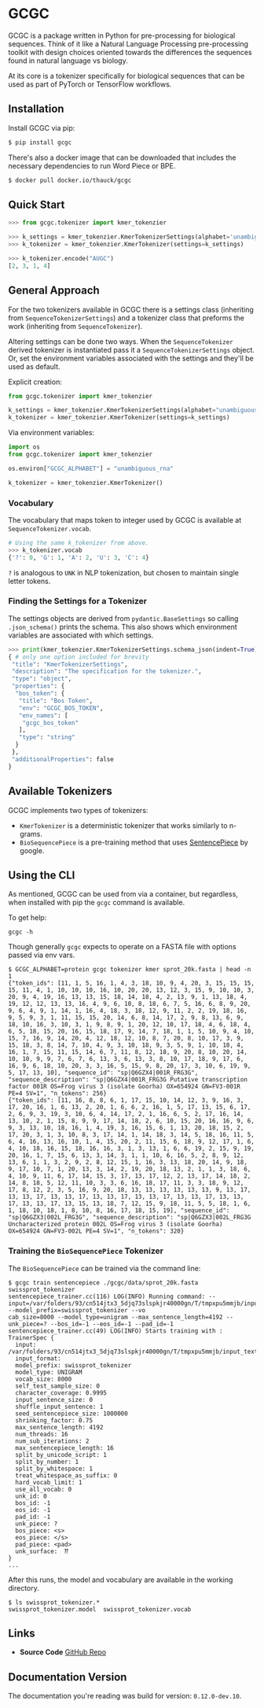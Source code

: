 # GCGC

GCGC is a package written in Python for pre-processing for biological sequences. Think of it like a
Natural Language Processing pre-processing toolkit with design choices oriented towards the
differences the sequences found in natural language vs biology.

At its core is a tokenizer specifically for biological sequences that can be
used as part of PyTorch or TensorFlow workflows.

## Installation

Install GCGC via pip:

```bash
$ pip install gcgc
```

There's also a docker image that can be downloaded that includes the necessary
dependencies to run Word Piece or BPE.

```bash
$ docker pull docker.io/thauck/gcgc
```

## Quick Start

```python
>>> from gcgc.tokenizer import kmer_tokenzier

>>> k_settings = kmer_tokenzier.KmerTokenizerSettings(alphabet='unambiguous_rna')
>>> k_tokenizer = kmer_tokenzier.KmerTokenizer(settings=k_settings)

>>> k_tokenizer.encode("AUGC")
[2, 3, 1, 4]
```

## General Approach

For the two tokenizers available in GCGC there is a settings class (inheriting
from `SequenceTokenizerSettings`) and a tokenizer class that preforms the work
(inheriting from `SequenceTokenizer`).

Altering settings can be done two ways. When the `SequenceTokenizer` derived
tokenizer is instantiated pass it a `SequenceTokenizerSettings` object. Or, set
the environment variables associated with the settings and they'll be used as
default.

Explicit creation:

```python
from gcgc.tokenizer import kmer_tokenzier

k_settings = kmer_tokenzier.KmerTokenizerSettings(alphabet="unambiguous_rna")
k_tokenizer = kmer_tokenzier.KmerTokenizer(settings=k_settings)
```

Via environment variables:

```python
import os
from gcgc.tokenizer import kmer_tokenzier

os.environ["GCGC_ALPHABET"] = "unambiguous_rna"

k_tokenizer = kmer_tokenzier.KmerTokenizer()
```

### Vocabulary

The vocabulary that maps token to integer used by GCGC is available at
`SequenceTokenizer.vocab`.

```python
# Using the same k_tokenizer from above.
>>> k_tokenizer.vocab
{'?': 0, 'G': 1, 'A': 2, 'U': 3, 'C': 4}
```

`?` is analogous to `UNK` in NLP tokenization, but chosen to maintain single
letter tokens.

### Finding the Settings for a Tokenizer

The settings objects are derived from `pydantic.BaseSettings` so calling
`.json_schema()` prints the schema. This also shows which environment variables
are associated with which settings.

```python
>>> print(kmer_tokenzier.KmerTokenizerSettings.schema_json(indent=True))
{ # only one option included for brevity
 "title": "KmerTokenizerSettings",
 "description": "The specification for the tokenizer.",
 "type": "object",
 "properties": {
  "bos_token": {
   "title": "Bos Token",
   "env": "GCGC_BOS_TOKEN",
   "env_names": [
    "gcgc_bos_token"
   ],
   "type": "string"
  }
 },
 "additionalProperties": false
}
```

## Available Tokenizers

GCGC implements two types of tokenizers:

* `KmerTokenizer` is a deterministic tokenizer that works similarly to n-grams.
* `BioSequencePiece` is a pre-training method that uses [SentencePiece](https://github.com/google/sentencepiece) by google.

## Using the CLI

As mentioned, GCGC can be used from via a container, but regardless, when
installed with pip the `gcgc` command is available.

To get help:

```
gcgc -h
```

Though generally `gcgc` expects to operate on a FASTA file with options passed via env vars.

```console
$ GCGC_ALPHABET=protein gcgc tokenizer kmer sprot_20k.fasta | head -n 1
{"token_ids": [11, 1, 5, 16, 1, 4, 3, 18, 10, 9, 4, 20, 3, 15, 15, 15, 15, 11, 4, 1, 10, 10, 10, 16, 10, 20, 20, 13, 12, 3, 15, 9, 10, 10, 3, 20, 9, 4, 19, 16, 13, 13, 15, 18, 14, 18, 4, 2, 13, 9, 1, 13, 18, 4, 19, 12, 12, 13, 13, 16, 4, 9, 6, 10, 8, 18, 6, 7, 5, 16, 6, 8, 9, 20, 9, 6, 4, 9, 1, 14, 1, 16, 4, 18, 3, 18, 12, 9, 11, 2, 2, 19, 18, 16, 9, 5, 9, 3, 1, 11, 15, 15, 20, 14, 6, 8, 14, 17, 2, 9, 8, 13, 6, 9, 18, 10, 16, 3, 10, 3, 1, 9, 8, 9, 1, 20, 12, 10, 17, 18, 4, 6, 18, 4, 6, 5, 18, 15, 20, 16, 15, 18, 17, 9, 14, 7, 18, 1, 1, 5, 10, 9, 4, 10, 15, 7, 16, 9, 14, 20, 4, 12, 18, 12, 10, 8, 7, 20, 8, 10, 17, 3, 9, 15, 18, 3, 8, 14, 7, 10, 4, 9, 3, 10, 18, 9, 3, 5, 9, 1, 10, 18, 4, 16, 1, 7, 15, 11, 15, 14, 6, 7, 11, 8, 12, 18, 9, 20, 8, 10, 20, 14, 10, 10, 9, 9, 7, 6, 7, 6, 13, 3, 6, 13, 3, 8, 10, 17, 18, 9, 17, 6, 16, 9, 6, 18, 10, 20, 3, 3, 16, 5, 15, 9, 8, 20, 17, 3, 10, 6, 19, 9, 5, 17, 13, 10], "sequence_id": "sp|Q6GZX4|001R_FRG3G", "sequence_description": "sp|Q6GZX4|001R_FRG3G Putative transcription factor 001R OS=Frog virus 3 (isolate Goorha) OX=654924 GN=FV3-001R PE=4 SV=1", "n_tokens": 256}
{"token_ids": [11, 16, 8, 8, 6, 1, 17, 15, 10, 14, 12, 3, 9, 16, 3, 17, 20, 16, 1, 6, 13, 2, 20, 1, 6, 6, 2, 16, 1, 5, 17, 13, 15, 6, 17, 2, 6, 9, 3, 19, 3, 10, 6, 4, 14, 17, 2, 1, 16, 6, 5, 2, 17, 16, 14, 13, 10, 2, 1, 15, 8, 9, 9, 17, 14, 18, 2, 6, 10, 15, 20, 16, 16, 9, 6, 9, 3, 13, 10, 18, 16, 1, 4, 19, 3, 16, 15, 6, 1, 13, 20, 18, 15, 2, 17, 20, 3, 1, 3, 10, 8, 3, 17, 14, 1, 14, 18, 3, 14, 5, 18, 16, 11, 5, 6, 4, 16, 13, 16, 10, 1, 4, 15, 20, 2, 11, 15, 6, 18, 9, 12, 17, 1, 6, 4, 10, 18, 16, 15, 18, 16, 16, 3, 1, 3, 13, 1, 6, 6, 19, 2, 15, 9, 19, 20, 16, 1, 7, 15, 6, 13, 3, 14, 3, 1, 1, 10, 6, 16, 5, 2, 8, 9, 12, 13, 6, 1, 1, 3, 2, 9, 2, 8, 12, 15, 1, 16, 3, 13, 18, 20, 14, 9, 18, 9, 17, 10, 7, 1, 20, 13, 3, 14, 2, 19, 20, 18, 13, 2, 1, 1, 3, 18, 6, 4, 10, 9, 11, 6, 17, 14, 15, 3, 17, 13, 17, 12, 2, 13, 17, 14, 18, 2, 14, 8, 18, 5, 12, 11, 10, 3, 3, 6, 16, 18, 17, 11, 3, 3, 18, 9, 12, 17, 8, 12, 2, 3, 5, 16, 9, 20, 18, 13, 13, 13, 13, 13, 13, 9, 13, 17, 13, 13, 17, 13, 13, 17, 13, 13, 17, 13, 13, 17, 13, 13, 17, 13, 13, 17, 13, 13, 17, 13, 15, 13, 18, 7, 12, 15, 9, 18, 11, 5, 5, 18, 1, 6, 1, 18, 10, 18, 1, 8, 10, 8, 16, 17, 18, 15, 19], "sequence_id": "sp|Q6GZX3|002L_FRG3G", "sequence_description": "sp|Q6GZX3|002L_FRG3G Uncharacterized protein 002L OS=Frog virus 3 (isolate Goorha) OX=654924 GN=FV3-002L PE=4 SV=1", "n_tokens": 320}
```

### Training the `BioSequencePiece` Tokenizer

The `BioSequencePiece` can be trained via the command line:

```console
$ gcgc train sentencepiece ./gcgc/data/sprot_20k.fasta swissprot_tokenizer
sentencepiece_trainer.cc(116) LOG(INFO) Running command: --input=/var/folders/93/cn514jtx3_5djq73slspkjr40000gn/T/tmpxpu5mmjb/input_textfiles.txt --model_prefix=swissprot_tokenizer --vo
cab_size=8000 --model_type=unigram --max_sentence_length=4192 --unk_piece=? --bos_id=-1 --eos_id=-1 --pad_id=-1
sentencepiece_trainer.cc(49) LOG(INFO) Starts training with :
TrainerSpec {
  input: /var/folders/93/cn514jtx3_5djq73slspkjr40000gn/T/tmpxpu5mmjb/input_textfiles.txt
  input_format:
  model_prefix: swissprot_tokenizer
  model_type: UNIGRAM
  vocab_size: 8000
  self_test_sample_size: 0
  character_coverage: 0.9995
  input_sentence_size: 0
  shuffle_input_sentence: 1
  seed_sentencepiece_size: 1000000
  shrinking_factor: 0.75
  max_sentence_length: 4192
  num_threads: 16
  num_sub_iterations: 2
  max_sentencepiece_length: 16
  split_by_unicode_script: 1
  split_by_number: 1
  split_by_whitespace: 1
  treat_whitespace_as_suffix: 0
  hard_vocab_limit: 1
  use_all_vocab: 0
  unk_id: 0
  bos_id: -1
  eos_id: -1
  pad_id: -1
  unk_piece: ?
  bos_piece: <s>
  eos_piece: </s>
  pad_piece: <pad>
  unk_surface:  ⁇
}
...
```

After this runs, the model and vocabulary are available in the working
directory.

```console
$ ls swissprot_tokenizer.*
swissprot_tokenizer.model  swissprot_tokenizer.vocab
```

## Links

- **Source Code** [GitHub Repo](https://github.com/tshauck/gcgc)

## Documentation Version

The documentation you're reading was build for version: `0.12.0-dev.10`.
